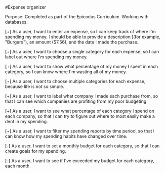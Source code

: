 #Expense organizer

Purpose: Completed as part of the Epicodus Curriculum. Working with databases. 

[+] As a user, I want to enter an expense, so I can keep track of where I'm spending my money. I should be able to provide a description [(for example, "Burgers"), an amount ($7.56), and the date I made the purchase.

[+] As a user, I want to choose a single category for each expense, so I can label out where I'm spending my money.

[+] As a user, I want to show what percentage of my money I spent in each category, so I can know where I'm wasting all of my money.

[+] As a user, I want to choose multiple categories for each expense, because life is not so simple.

[+] As a user, I want to label what company I made each purchase from, so that I can see which companies are profiting from my poor budgeting.

[+] As a user, I want to see what percentage of each category I spend on each company, so that I can try to figure out where to most easily make a dent in my spending.

[+] As a user, I want to filter my spending reports by time period, so that I can know how my spending habits have changed over time.

[-] As a user, I want to set a monthly budget for each category, so that I can create goals for my spending.

[-] As a user, I want to see if I've exceeded my budget for each category, each month.
